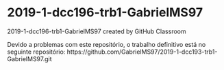 # 2019-1-dcc196-trb1-GabrielMS97
2019-1-dcc196-trb1-GabrielMS97 created by GitHub Classroom

<p>
  Devido a problemas com este repositório, o trabalho definitivo está no seguinte repositório: https://github.com/GabrielMS97/2019-1-dcc193-trb1-GabrielMS97.git
</p>
